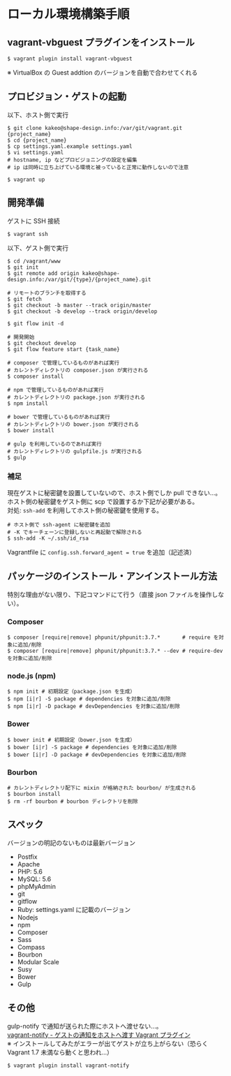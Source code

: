 # ローカル環境構築手順

## vagrant-vbguest プラグインをインストール
```shell
$ vagrant plugin install vagrant-vbguest
```
※ VirtualBox の Guest addtion のバージョンを自動で合わせてくれる

## プロビジョン・ゲストの起動
以下、ホスト側で実行
```shell
$ git clone kakeo@shape-design.info:/var/git/vagrant.git {project_name}
$ cd {project_name}
$ cp settings.yaml.example settings.yaml
$ vi settings.yaml
# hostname, ip などプロビジョニングの設定を編集
# ip は同時に立ち上げている環境と被っていると正常に動作しないので注意

$ vagrant up
```

## 開発準備
ゲストに SSH 接続
```shell
$ vagrant ssh
```

以下、ゲスト側で実行
```shell
$ cd /vagrant/www
$ git init
$ git remote add origin kakeo@shape-design.info:/var/git/{type}/{project_name}.git

# リモートのブランチを取得する
$ git fetch
$ git checkout -b master --track origin/master
$ git checkout -b develop --track origin/develop

$ git flow init -d

# 開発開始
$ git checkout develop
$ git flow feature start {task_name}

# composer で管理しているものがあれば実行
# カレントディレクトリの composer.json が実行される
$ composer install

# npm で管理しているものがあれば実行
# カレントディレクトリの package.json が実行される
$ npm install

# bower で管理しているものがあれば実行
# カレントディレクトリの bower.json が実行される
$ bower install

# gulp を利用しているのであれば実行
# カレントディレクトリの gulpfile.js が実行される
$ gulp
```

### 補足
現在ゲストに秘密鍵を設置していないので、ホスト側でしか pull できない…。  
ホスト側の秘密鍵をゲスト側に scp で設置するか下記が必要がある。  
対処: ```ssh-add``` を利用してホスト側の秘密鍵を使用する。
```shell
# ホスト側で ssh-agent に秘密鍵を追加
# -K でキーチェーンに登録しないと再起動で解除される
$ ssh-add -K ~/.ssh/id_rsa
```
Vagrantfile に ```config.ssh.forward_agent = true``` を追加（記述済）

## パッケージのインストール・アンインストール方法
特別な理由がない限り、下記コマンドにて行う（直接 json ファイルを操作しない）。
### Composer
```shell
$ composer [require|remove] phpunit/phpunit:3.7.*       # require を対象に追加/削除
$ composer [require|remove] phpunit/phpunit:3.7.* --dev # require-dev を対象に追加/削除
```

### node.js (npm)
```shell
$ npm init # 初期設定（package.json を生成）
$ npm [i|r] -S package # dependencies を対象に追加/削除
$ npm [i|r] -D package # devDependencies を対象に追加/削除
```

### Bower
```shell
$ bower init # 初期設定（bower.json を生成）
$ bower [i|r] -S package # dependencies を対象に追加/削除
$ bower [i|r] -D package # devDependencies を対象に追加/削除
```

### Bourbon
```shell
# カレントディレクトリ配下に mixin が格納された bourbon/ が生成される
$ bourbon install
$ rm -rf bourbon # bourbon ディレクトリを削除
```

## スペック
バージョンの明記のないものは最新バージョン

* Postfix
* Apache
* PHP: 5.6
* MySQL: 5.6
* phpMyAdmin
* git
* gitflow
* Ruby: settings.yaml に記載のバージョン
* Nodejs
* npm
* Composer
* Sass
* Compass
* Bourbon
* Modular Scale
* Susy
* Bower
* Gulp

## その他
gulp-notify で通知が送られた際にホストへ渡せない…。  
[vagrant-notify - ゲストの通知をホストへ渡す Vagrant プラグイン](https://github.com/fgrehm/vagrant-notify)  
※ インストールしてみたがエラーが出てゲストが立ち上がらない（恐らく Vagrant 1.7 未満なら動くと思われ…）  
```shell
$ vagrant plugin install vagrant-notify
```
